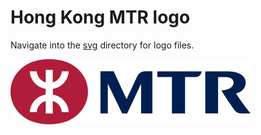# Hong Kong MTR logo

Navigate into the [svg](./svg/) directory for logo files.

![MTR Logo](./svg/MTR%20logo%20with%20letters.svg)
